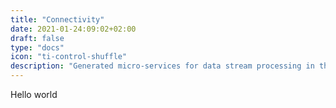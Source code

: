 ```yaml
---
title: "Connectivity"
date: 2021-01-24:09:02+02:00
draft: false
type: "docs"
icon: "ti-control-shuffle"
description: "Generated micro-services for data stream processing in the cloud"
---
```


Hello world
